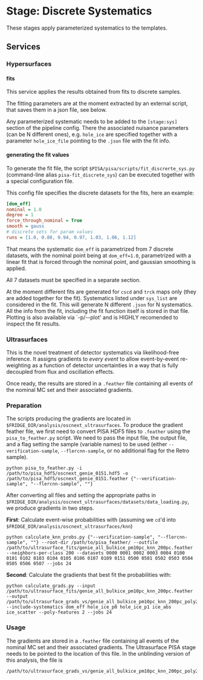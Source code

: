 # Stage: Discrete Systematics

These stages apply parameterized systematics to the templates.

## Services

### Hypersurfaces

#### fits

This service applies the results obtained from fits to discrete samples.

The fitting parameters are at the moment extracted by an external
script, that saves them in a json file, see below.

Any parameterized systematic needs to be added to the `[stage:sys]` section of the pipeline config.
There the associated nuisance parameters (can be N different ones), e.g. `hole_ice` are specified together with a parameter `hole_ice_file` pointing to the `.json` file with the fit info.

#### generating the fit values

To generate the fit file, the script `$PISA/pisa/scripts/fit_discrerte_sys.py` (command-line alias `pisa-fit_discrete_sys`) can be executed together with a special configuration file.

This config file specifies the discrete datasets for the fits, here an example:

```ini
[dom_eff]
nominal = 1.0
degree = 1
force_through_nominal = True
smooth = gauss
# discrete sets for param values
runs = [1.0, 0.88, 0.94, 0.97, 1.03, 1.06, 1.12]
```

That means the systematic `dom_eff` is parametrized from 7 discrete datasets, with the nominal point being at `dom_eff=1.0`, parametrized with a linear fit that is forced through the nominal point, and gaussian smoothing is applied.

All 7 datasets must be specified in a separate section.

At the moment different fits are generated for `cscd` and `trck` maps only (they are added together for the fit).
Systematics listed under `sys_list` are considered in the fit.
This will generate N different `.json` for N systematics.
All the info from the fit, including the fit function itself is stored in that file.
Plotting is also available via `-p/--plot' and is HIGHLY recomended to inspect the fit results.

### Ultrasurfaces

This is the novel treatment of detector systematics via likelihood-free inference. It assigns gradients to _every event_ to allow event-by-event re-weighting as a function of detector uncertainties in a way that is fully decoupled from flux and oscillation effects.

Once ready, the results are stored in a `.feather` file containing all events of the nominal MC set and their associated gradients.

### Preparation

The scripts producing the gradients are located in `$FRIDGE_DIR/analysis/oscnext_ultrasurfaces`. To produce the gradient feather file, we first need to convert PISA HDF5 files to `.feather` using the `pisa_to_feather.py` script. We need to pass the input file, the output file, and a flag setting the sample (variable names) to be used (either `--verification-sample`, `--flercnn-sample`, or no additional flag for the Retro sample).

```
python pisa_to_feather.py -i /path/to/pisa_hdf5/oscnext_genie_0151.hdf5 -o /path/to/pisa_hdf5/oscnext_genie_0151.feather {"--verification-sample", "--flercnn-sample", ""}
```
After converting all files and setting the appropriate paths in `$FRIDGE_DIR/analysis/oscnext_ultrasurfaces/datasets/data_loading.py`, we produce gradients in two steps.

**First**: Calculate event-wise probabilities with (assuming we `cd`'d into `$FRIDGE_DIR/analysis/oscnext_ultrasurfaces/knn`)

```
python calculate_knn_probs.py {"--verification-sample", "--flercnn-sample", ""} --root-dir /path/to/pisa_feather/ --outfile /path/to/ultrasurface_fits/genie_all_bulkice_pm10pc_knn_200pc.feather --neighbors-per-class 200 --datasets 0000 0001 0002 0003 0004 0100 0101 0102 0103 0104 0105 0106 0107 0109 0151 0500 0501 0502 0503 0504 0505 0506 0507 --jobs 24
```

**Second**: Calculate the gradients that best fit the probabilities with:

```
python calculate_grads.py --input /path/to/ultrasurface_fits/genie_all_bulkice_pm10pc_knn_200pc.feather --output /path/to/ultrasurface_grads_vs/genie_all_bulkice_pm10pc_knn_200pc_poly2.feather --include-systematics dom_eff hole_ice_p0 hole_ice_p1 ice_abs ice_scatter --poly-features 2 --jobs 24
```

### Usage

The gradients are stored in a `.feather` file containing all events of the nominal MC set and their associated gradients. The Ultrasurface PISA stage needs to be pointed to the location of this file. In the unblinding version of this analysis, the file is

```
/path/to/ultrasurface_grads_vs/genie_all_bulkice_pm10pc_knn_200pc_poly2.feather
```
